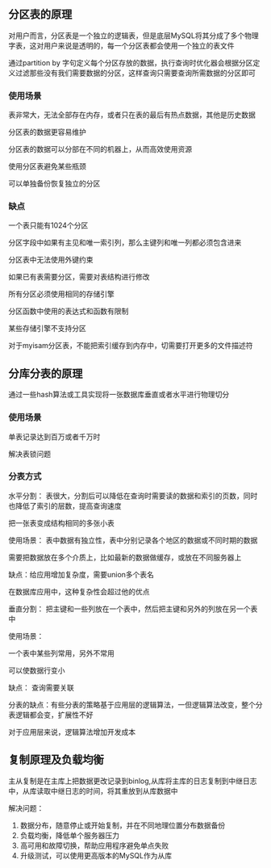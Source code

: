 ## 分区表的原理
对用户而言，分区表是一个独立的逻辑表，但是底层MySQL将其分成了多个物理字表，这对用户来说是透明的，每一个分区表都会使用一个独立的表文件

通过partition by 字句定义每个分区存放的数据，执行查询时优化器会根据分区定义过滤那些没有我们需要数据的分区，这样查询只需要查询所需数据的分区即可

### 使用场景

表非常大，无法全部存在内存，或者只在表的最后有热点数据，其他是历史数据

分区表的数据更容易维护

分区表的数据可以分部在不同的机器上，从而高效使用资源

使用分区表避免某些瓶颈

可以单独备份恢复独立的分区

### 缺点

一个表只能有1024个分区

分区字段中如果有主见和唯一索引列，那么主键列和唯一列都必须包含进来

分区表中无法使用外键约束

如果已有表需要分区，需要对表结构进行修改

所有分区必须使用相同的存储引擎

分区函数中使用的表达式和函数有限制

某些存储引擎不支持分区

对于myisam分区表，不能把索引缓存到内存中，切需要打开更多的文件描述符

## 分库分表的原理
通过一些hash算法或工具实现将一张数据库垂直或者水平进行物理切分

### 使用场景
单表记录达到百万或者千万时

解决表锁问题

### 分表方式

水平分割： 表很大，分割后可以降低在查询时需要读的数据和索引的页数，同时也降低了索引的层数，提高查询速度

把一张表变成结构相同的多张小表

使用场景：
表中数据有独立性，表中分别记录各个地区的数据或不同时期的数据

需要把数据放在多个介质上，比如最新的数据做缓存，或放在不同服务器上

缺点：给应用增加复杂度，需要union多个表名

在数据库应用中，这种复杂性会超过他的优点



垂直分割：
把主键和一些列放在一个表中，然后把主键和另外的列放在另一个表中

使用场景：

一个表中某些列常用，另外不常用

可以使数据行变小

缺点：
查询需要关联


分表的缺点：有些分表的策略基于应用层的逻辑算法，一但逻辑算法改变，整个分表逻辑都会变，扩展性不好

对于应用层来说，逻辑算法增加开发成本

## 复制原理及负载均衡

主从复制是在主库上把数据更改记录到binlog,从库将主库的日志复制到中继日志中，从库读取中继日志的时间，将其重放到从库数据中


解决问题：
1. 数据分布，随意停止或开始复制，并在不同地理位置分布数据备份
2. 负载均衡，降低单个服务器压力
3. 高可用和故障切换，帮助应用程序避免单点失败
4. 升级测试，可以使用更高版本的MySQL作为从库

